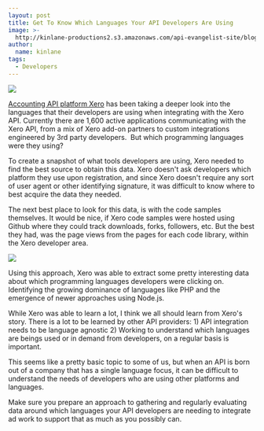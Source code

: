 ```yaml
---
layout: post
title: Get To Know Which Languages Your API Developers Are Using
image: >-
  http://kinlane-productions2.s3.amazonaws.com/api-evangelist-site/blog/xero-logo.png
author:
  name: kinlane
tags:
  - Developers
---
```

[![](https://s3.amazonaws.com/kinlane-productions2/xero/xero-logo.png)](http://developer.xero.com/ "Xero Accounting Software")

[Accounting API platform Xero](http://developer.xero.com/ "Xero Accounting Software") has been taking a deeper look into the languages that their developers are using when integrating with the Xero API. Currently there are 1,600 active applications communicating with the Xero API, from a mix of Xero add-on partners to custom integrations engineered by 3rd party developers.  But which programming languages were they using?

To create a snapshot of what tools developers are using, Xero needed to find the best source to obtain this data. Xero doesn't ask developers which platform they use upon registration, and since Xero doesn't require any sort of user agent or other identifying signature, it was difficult to know where to best acquire the data they needed.

The next best place to look for this data, is with the code samples themselves. It would be nice, if Xero code samples were hosted using Github where they could track downloads, forks, followers, etc. But the best they had, was the page views from the pages for each code library, within the Xero developer area.

[![](https://s3.amazonaws.com/kinlane-productions2/xero/xero-2013-usage-chart.png)](http://developer.xero.com/ "Xero Accounting Software")

Using this approach, Xero was able to extract some pretty interesting data about which programming languages developers were clicking on. Identifying the growing dominance of languages like PHP and the emergence of newer approaches using Node.js.

While Xero was able to learn a lot, I think we all should learn from Xero's story. There is a lot to be learned by other API providers: 1) API integration needs to be language agnostic 2) Working to understand which languages are beings used or in demand from developers, on a regular basis is important.

This seems like a pretty basic topic to some of us, but when an API is born out of a company that has a single language focus, it can be difficult to understand the needs of developers who are using other platforms and languages.

Make sure you prepare an approach to gathering and regularly evaluating data around which languages your API developers are needing to integrate ad work to support that as much as you possibly can.